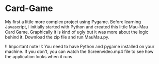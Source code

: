 # Card-Game

My first a little more complex project using Pygame. Before learning Javascript, I initially started with Python and created this little Mau-Mau Card Game. Graphically it is kind of ugly but it was more about the logic behind it. Download the zip file and run MauMau.py. 

!! Important note !!: You need to have Python and pygame installed on your machine. If you don't, you can watch the Screenvideo.mp4 file to see how the application looks when it runs. 
